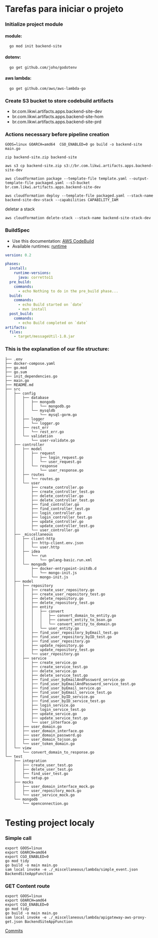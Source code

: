 # Tarefas para iniciar o projeto
 
### Initialize project module
#### module:
```shell
  go mod init backend-site
  ```
#### dotenv:
```shell
  go get github.com/joho/godotenv
  ```

#### aws lambda:
```shell
  go get github.com/aws/aws-lambda-go
  ```


### Create S3 bucket to store codebuild artifacts
- br.com.likwi.artifacts.apps.backend-site-dev
- br.com.likwi.artifacts.apps.backend-site-hom
- br.com.likwi.artifacts.apps.backend-site-prd

### Actions necessary before pipeline creation
```shell
GOOS=linux GOARCH=amd64  CGO_ENABLED=0 go build -o backend-site main.go
```

```shell
zip backend-site.zip backend-site
```

```shell
aws s3 cp backend-site.zip s3://br.com.likwi.artifacts.apps.backend-site-dev
```

```shell
aws cloudformation package --template-file template.yaml --output-template-file packaged.yaml --s3-bucket br.com.likwi.artifacts.apps.backend-site-dev
```

[//]: # (aws cloudformation deploy --template-file packaged.yaml --stack-name backend-site-dev-stack --capabilities CAPABILITY_IAM CAPABILITY_NAMED_IAM)
```shell
aws cloudformation deploy --template-file packaged.yaml --stack-name backend-site-dev-stack --capabilities CAPABILITY_IAM
```
deletar a stack
```shell
aws cloudformation delete-stack --stack-name backend-site-stack-dev
```

### BuildSpec
- Use this documentation: [AWS CodeBuild](https://docs.aws.amazon.com/codebuild/latest/userguide/getting-started-create-build-spec-console.html)
- Available runtimes: [runtime](https://docs.aws.amazon.com/codebuild/latest/userguide/available-runtimes.html)

```yaml
version: 0.2

phases:
  install:
    runtime-versions:
      java: corretto11
  pre_build:
    commands:
      - echo Nothing to do in the pre_build phase...
  build:
    commands:
      - echo Build started on `date`
      - mvn install
  post_build:
    commands:
      - echo Build completed on `date`
artifacts:
  files:
    - target/messageUtil-1.0.jar
```


### This is the explanation of our file structure:
```tree
├── .env
├── docker-compose.yaml
├── go.mod
├── go.sum
├── init_dependencies.go
├── main.go
├── README.md
├── src
│   ├── config
│   │   ├── database
│   │   │   ├── mongodb
│   │   │   │   └── mongodb.go
│   │   │   └── mysqldb
│   │   │       └── mysql-gorm.go
│   │   ├── logger
│   │   │   └── logger.go
│   │   ├── rest_err
│   │   │   └── rest_err.go
│   │   └── validation
│   │       └── user-validate.go
│   ├── controller
│   │   ├── model
│   │   │   ├── request
│   │   │   │   ├── login_request.go
│   │   │   │   └── user_request.go
│   │   │   └── response
│   │   │       └── user_response.go
│   │   ├── routes
│   │   │   └── routes.go
│   │   └── user
│   │       ├── create_controller.go
│   │       ├── create_controller_test.go
│   │       ├── delete_controller.go
│   │       ├── delete_controller_test.go
│   │       ├── find_controller.go
│   │       ├── find_controller_test.go
│   │       ├── login_controller.go
│   │       ├── login_controller_test.go
│   │       ├── update_controller.go
│   │       ├── update_controller_test.go
│   │       └── user_controller.go
│   ├── _miscellaneous
│   │   ├── client-http
│   │   │   ├── http-client.env.json
│   │   │   └── user.http
│   │   ├── idea
│   │   │   └── run
│   │   │       └── golang-basic.run.xml
│   │   └── mongodb
│   │       ├── docker-entrypoint-initdb.d
│   │       │   └── mongo-init.js
│   │       └── mongo-init.js
│   ├── model
│   │   ├── repository
│   │   │   ├── create_user_repository.go
│   │   │   ├── create_user_repository_test.go
│   │   │   ├── delete_repository.go
│   │   │   ├── delete_repository_test.go
│   │   │   ├── entity
│   │   │   │   ├── convert
│   │   │   │   │   ├── convert_domain_to_entity.go
│   │   │   │   │   ├── convert_entity_to_bson.go
│   │   │   │   │   └── convert_entity_to_domain.go
│   │   │   │   └── user_entity.go
│   │   │   ├── find_user_repository_byEmail_test.go
│   │   │   ├── find_user_repository_byID_test.go
│   │   │   ├── find_user_repository.go
│   │   │   ├── update_repository.go
│   │   │   ├── update_repository_test.go
│   │   │   └── user_repository.go
│   │   ├── service
│   │   │   ├── create_service.go
│   │   │   ├── create_service_test.go
│   │   │   ├── delete_service.go
│   │   │   ├── delete_service_test.go
│   │   │   ├── find_user_byEmailAndPassword_service.go
│   │   │   ├── find_user_byEmailAndPassword_service_test.go
│   │   │   ├── find_user_byEmail_service.go
│   │   │   ├── find_user_byEmail_service_test.go
│   │   │   ├── find_user_byID_service.go
│   │   │   ├── find_user_byID_service_test.go
│   │   │   ├── login_service.go
│   │   │   ├── login_service_test.go
│   │   │   ├── update_service.go
│   │   │   ├── update_service_test.go
│   │   │   └── user_interface.go
│   │   ├── user_domain.go
│   │   ├── user_domain_interface.go
│   │   ├── user_domain_password.go
│   │   ├── user_domain_tojson.go
│   │   └── user_token_domain.go
│   └── view
│       └── convert_domain_to_response.go
└── test
    ├── integration
    │   ├── create_user_test.go
    │   ├── delete_user_test.go
    │   ├── find_user_test.go
    │   └── setup.go
    ├── mocks
    │   ├── user_domain_interface_mock.go
    │   ├── user_repository_mock.go
    │   └── user_service_mock.go
    └── mongodb
        └── openconnection.go
```


# Testing project localy

### Simple call
```shell
export GOOS=linux
export GOARCH=amd64
export CGO_ENABLED=0
go mod tidy
go build -o main main.go
sam local invoke -e ./_miscellaneous/lambda/simple_event.json BackendSiteAppFunction
```
### GET Content route
```shell
export GOOS=linux
export GOARCH=amd64
export CGO_ENABLED=0
go mod tidy
go build -o main main.go
sam local invoke -e ./_miscellaneous/lambda/apigateway-aws-proxy-get.json BackendSiteAppFunction
```

[Commits](https://github.com/iuricode/padroes-de-commits)